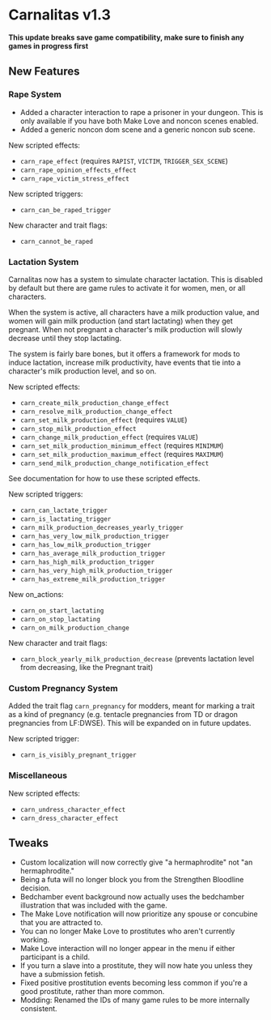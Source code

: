 # Carnalitas v1.3

**This update breaks save game compatibility, make sure to finish any games in progress first**

## New Features

### Rape System

* Added a character interaction to rape a prisoner in your dungeon. This is only available if you have both Make Love and noncon scenes enabled.
* Added a generic noncon dom scene and a generic noncon sub scene.

New scripted effects:
* `carn_rape_effect` (requires `RAPIST`, `VICTIM`, `TRIGGER_SEX_SCENE`)
* `carn_rape_opinion_effects_effect`
* `carn_rape_victim_stress_effect`

New scripted triggers:
* `carn_can_be_raped_trigger`

New character and trait flags:
* `carn_cannot_be_raped`

### Lactation System

Carnalitas now has a system to simulate character lactation. This is disabled by default but there are game rules to activate it for women, men, or all characters.

When the system is active, all characters have a milk production value, and women will gain milk production (and start lactating) when they get pregnant. When not pregnant a character's milk production will slowly decrease until they stop lactating.

The system is fairly bare bones, but it offers a framework for mods to induce lactation, increase milk productivity, have events that tie into a character's milk production level, and so on.

New scripted effects:
* `carn_create_milk_production_change_effect`
* `carn_resolve_milk_production_change_effect`
* `carn_set_milk_production_effect` (requires `VALUE`)
* `carn_stop_milk_production_effect`
* `carn_change_milk_production_effect` (requires `VALUE`)
* `carn_set_milk_production_minimum_effect` (requires `MINIMUM`)
* `carn_set_milk_production_maximum_effect` (requires `MAXIMUM`)
* `carn_send_milk_production_change_notification_effect`

See documentation for how to use these scripted effects.

New scripted triggers:
* `carn_can_lactate_trigger`
* `carn_is_lactating_trigger`
* `carn_milk_production_decreases_yearly_trigger`
* `carn_has_very_low_milk_production_trigger`
* `carn_has_low_milk_production_trigger`
* `carn_has_average_milk_production_trigger`
* `carn_has_high_milk_production_trigger`
* `carn_has_very_high_milk_production_trigger`
* `carn_has_extreme_milk_production_trigger`

New on_actions:
* `carn_on_start_lactating`
* `carn_on_stop_lactating`
* `carn_on_milk_production_change`

New character and trait flags:
* `carn_block_yearly_milk_production_decrease` (prevents lactation level from decreasing, like the Pregnant trait)

### Custom Pregnancy System

Added the trait flag `carn_pregnancy` for modders, meant for marking a trait as a kind of pregnancy (e.g. tentacle pregnancies from TD or dragon pregnancies from LF:DWSE). This will be expanded on in future updates.

New scripted trigger:
* `carn_is_visibly_pregnant_trigger`

### Miscellaneous

New scripted effects:
* `carn_undress_character_effect`
* `carn_dress_character_effect`

## Tweaks

* Custom localization will now correctly give "a hermaphrodite" not "an hermaphrodite."
* Being a futa will no longer block you from the Strengthen Bloodline decision.
* Bedchamber event background now actually uses the bedchamber illustration that was included with the game.
* The Make Love notification will now prioritize any spouse or concubine that you are attracted to.
* You can no longer Make Love to prostitutes who aren't currently working.
* Make Love interaction will no longer appear in the menu if either participant is a child.
* If you turn a slave into a prostitute, they will now hate you unless they have a submission fetish.
* Fixed positive prostitution events becoming less common if you're a good prostitute, rather than more common.
* Modding: Renamed the IDs of many game rules to be more internally consistent.